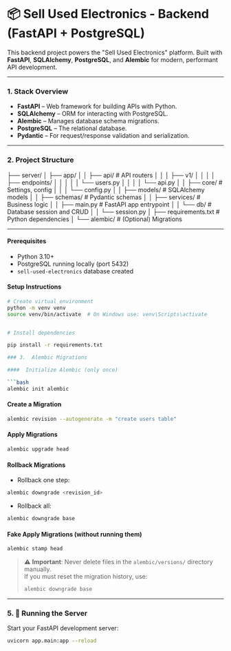 # 📦 Sell Used Electronics - Backend (FastAPI + PostgreSQL)

This backend project powers the "Sell Used Electronics" platform. Built with **FastAPI**, **SQLAlchemy**, **PostgreSQL**, and **Alembic** for modern, performant API development.

---


### 1.  Stack Overview
- **FastAPI** – Web framework for building APIs with Python.
- **SQLAlchemy** – ORM for interacting with PostgreSQL.
- **Alembic** – Manages database schema migrations.
- **PostgreSQL** – The relational database.
- **Pydantic** – For request/response validation and serialization.

---

### 2.  Project Structure

├── server/
│   ├── app/
│   │   ├── api/               # API routers
│   │   │   ├── v1/
│   │   │   │   ├── endpoints/
│   │   │   │   │   └── users.py
│   │   │   │   └── api.py
│   │   ├── core/              # Settings, config
│   │   │   └── config.py
│   │   ├── models/            # SQLAlchemy models
│   │   ├── schemas/           # Pydantic schemas
│   │   ├── services/          # Business logic
│   │   ├── main.py            # FastAPI app entrypoint
│   │   └── db/                # Database session and CRUD
│   │       └── session.py
│   ├── requirements.txt       # Python dependencies
│   └── alembic/               # (Optional) Migrations


---


####  Prerequisites
- Python 3.10+
- PostgreSQL running locally (port 5432)
- `sell-used-electronics` database created

####  Setup Instructions

```bash
# Create virtual environment
python -m venv venv
source venv/bin/activate  # On Windows use: venv\Scripts\activate


# Install dependencies

pip install -r requirements.txt

### 3.  Alembic Migrations

####  Initialize Alembic (only once)

```bash
alembic init alembic
```

####  Create a Migration

```bash
alembic revision --autogenerate -m "create users table"
```

####  Apply Migrations

```bash
alembic upgrade head
```

#### Rollback Migrations

- Rollback one step:

```bash
alembic downgrade <revision_id>
```

- Rollback all:

```bash
alembic downgrade base
```

####  Fake Apply Migrations (without running them)

```bash
alembic stamp head
```

> ⚠️ **Important**: Never delete files in the `alembic/versions/` directory manually.  
> If you must reset the migration history, use:
>
> ```bash
> alembic downgrade base
> ```

---

### 5. 🚀 Running the Server

Start your FastAPI development server:

```bash
uvicorn app.main:app --reload
```


